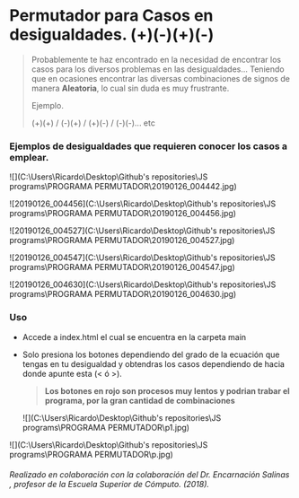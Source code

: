 # Permutador para Casos en desigualdades. (+)(-)(+)(-)

> Probablemente te haz encontrado en la necesidad de encontrar los casos para los diversos problemas en las desigualdades... Teniendo que en ocasiones encontrar las diversas combinaciones de signos de manera <b>Aleatoria</b>, lo cual sin duda es muy frustrante.
>
> Ejemplo.
>
> (+)(+) / (-)(+) / (+)(-) / (-)(-)... etc

### Ejemplos de desigualdades que requieren conocer los casos a emplear.

![](C:\Users\Ricardo\Desktop\Github's repositories\JS programs\PROGRAMA  PERMUTADOR\20190126_004442.jpg)



![20190126_004456](C:\Users\Ricardo\Desktop\Github's repositories\JS programs\PROGRAMA  PERMUTADOR\20190126_004456.jpg)

![20190126_004527](C:\Users\Ricardo\Desktop\Github's repositories\JS programs\PROGRAMA  PERMUTADOR\20190126_004527.jpg)

![20190126_004547](C:\Users\Ricardo\Desktop\Github's repositories\JS programs\PROGRAMA  PERMUTADOR\20190126_004547.jpg)

![20190126_004630](C:\Users\Ricardo\Desktop\Github's repositories\JS programs\PROGRAMA  PERMUTADOR\20190126_004630.jpg)

### Uso

* Accede a index.html el cual se encuentra en la carpeta main

* Solo presiona los botones dependiendo del grado de la ecuación que tengas en tu  desigualdad y obtendras los casos dependiendo de hacia donde apunte esta (< ó >).

  >  <b>Los botones en rojo son procesos muy lentos y podrian trabar el programa, por la gran cantidad de combinaciones</b>

  ![](C:\Users\Ricardo\Desktop\Github's repositories\JS programs\PROGRAMA  PERMUTADOR\p1.jpg)

![](C:\Users\Ricardo\Desktop\Github's repositories\JS programs\PROGRAMA  PERMUTADOR\p.jpg)

###### Realizado en colaboración con la colaboración del Dr. Encarnación Salinas , profesor de la Escuela Superior de Cómputo. (2018).

